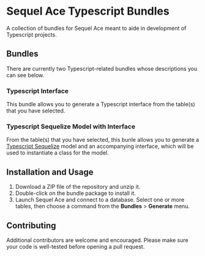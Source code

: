 # Sequel Ace Typescript Bundles

A collection of bundles for Sequel Ace meant to aide in development of Typescript projects.

## Bundles

There are currently two Typescript-related bundles whose descriptions you can see below.

### Typescript Interface

This bundle allows you to generate a Typescript interface from the table(s) that you have selected.

### Typescript Sequelize Model with Interface

From the table(s) that you have selected, this bunle allows you to generate a [Typescript Sequelize](https://github.com/RobinBuschmann/sequelize-typescript) model and an accompanying interface, which will be used to instantiate a class for the model.

## Installation and Usage

1. Download a ZIP file of the repository and unzip it.
2. Double-click on the bundle package to install it.
3. Launch Sequel Ace and connect to a database. Select one or more tables, then choose a command from the **Bundles** > **Generate** menu.

## Contributing

Additional contributors are welcome and encouraged. Please make sure your code is well-tested before opening a pull request.
